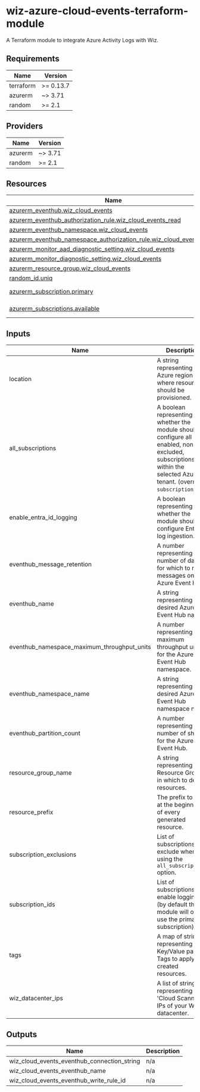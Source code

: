 <!-- BEGIN_TF_DOCS -->
# wiz-azure-cloud-events-terraform-module

A Terraform module to integrate Azure Activity Logs with Wiz.

## Requirements

| Name | Version |
|------|---------|
| terraform | >= 0.13.7 |
| azurerm | ~> 3.71 |
| random | >= 2.1 |

## Providers

| Name | Version |
|------|---------|
| azurerm | ~> 3.71 |
| random | >= 2.1 |

## Resources

| Name | Type |
|------|------|
| [azurerm_eventhub.wiz_cloud_events](https://registry.terraform.io/providers/hashicorp/azurerm/latest/docs/resources/eventhub) | resource |
| [azurerm_eventhub_authorization_rule.wiz_cloud_events_read](https://registry.terraform.io/providers/hashicorp/azurerm/latest/docs/resources/eventhub_authorization_rule) | resource |
| [azurerm_eventhub_namespace.wiz_cloud_events](https://registry.terraform.io/providers/hashicorp/azurerm/latest/docs/resources/eventhub_namespace) | resource |
| [azurerm_eventhub_namespace_authorization_rule.wiz_cloud_events_write](https://registry.terraform.io/providers/hashicorp/azurerm/latest/docs/resources/eventhub_namespace_authorization_rule) | resource |
| [azurerm_monitor_aad_diagnostic_setting.wiz_cloud_events](https://registry.terraform.io/providers/hashicorp/azurerm/latest/docs/resources/monitor_aad_diagnostic_setting) | resource |
| [azurerm_monitor_diagnostic_setting.wiz_cloud_events](https://registry.terraform.io/providers/hashicorp/azurerm/latest/docs/resources/monitor_diagnostic_setting) | resource |
| [azurerm_resource_group.wiz_cloud_events](https://registry.terraform.io/providers/hashicorp/azurerm/latest/docs/resources/resource_group) | resource |
| [random_id.uniq](https://registry.terraform.io/providers/hashicorp/random/latest/docs/resources/id) | resource |
| [azurerm_subscription.primary](https://registry.terraform.io/providers/hashicorp/azurerm/latest/docs/data-sources/subscription) | data source |
| [azurerm_subscriptions.available](https://registry.terraform.io/providers/hashicorp/azurerm/latest/docs/data-sources/subscriptions) | data source |

## Inputs

| Name | Description | Type | Default | Required |
|------|-------------|------|---------|:--------:|
| location | A string representing the Azure region where resources should be provisioned. | `string` | n/a | yes |
| all\_subscriptions | A boolean representing whether the module should configure all enabled, non-excluded, subscriptions within the selected Azure tenant. (overrides `subscription_ids`) | `bool` | `false` | no |
| enable\_entra\_id\_logging | A boolean representing whether the module should configure Entra ID log ingestion. | `bool` | `true` | no |
| eventhub\_message\_retention | A number representing the number of days for which to retain messages on the Azure Event Hub. | `number` | `1` | no |
| eventhub\_name | A string representing the desired Azure Event Hub name. | `string` | `""` | no |
| eventhub\_namespace\_maximum\_throughput\_units | A number representing the maximum throughput units for the Azure Event Hub namespace. | `number` | `8` | no |
| eventhub\_namespace\_name | A string representing the desired Azure Event Hub namespace name. | `string` | `""` | no |
| eventhub\_partition\_count | A number representing the number of shards for the Azure Event Hub. | `number` | `4` | no |
| resource\_group\_name | A string representing the Resource Group in which to deploy resources. | `string` | `""` | no |
| resource\_prefix | The prefix to use at the beginning of every generated resource. | `string` | `"wiz"` | no |
| subscription\_exclusions | List of subscriptions to exclude when using the `all_subscriptions` option. | `list(string)` | `[]` | no |
| subscription\_ids | List of subscriptions to enable logging (by default the module will only use the primary subscription) | `list(string)` | `[]` | no |
| tags | A map of strings representing Key/Value pairs of Tags to apply to created resources. | `map(string)` | `{}` | no |
| wiz\_datacenter\_ips | A list of strings representing the 'Cloud Scanner' IPs of your Wiz datacenter. | `list(string)` | `[]` | no |

## Outputs

| Name | Description |
|------|-------------|
| wiz\_cloud\_events\_eventhub\_connection\_string | n/a |
| wiz\_cloud\_events\_eventhub\_name | n/a |
| wiz\_cloud\_events\_eventhub\_write\_rule\_id | n/a |
<!-- END_TF_DOCS -->